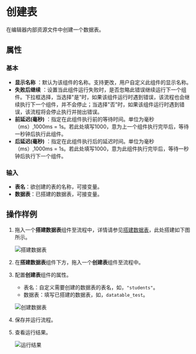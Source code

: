 # 创建表

在编辑器内部资源文件中创建一个数据表。

## 属性

### 基本

- **显示名称** ：默认为该组件的名称。支持更改，用户自定义此组件的显示名称。
- **失败后继续** ：设置当此组件运行失败时，是否忽略此错误继续运行下一个组件。下拉框选择，当选择"是"时，如果该组件运行时遇到错误，该流程也会继续执行下一个组件，并不会停止；当选择"否"时，如果该组件运行时遇到错误，该流程将会停止执行并抛出错误。
- **前延迟(毫秒)** ：指定在此组件执行前的等待时间。单位为毫秒（ms）,1000ms = 1s。若此处填写1000，意为上一个组件执行完毕后，等待一秒钟后执行此组件。
- **后延迟(毫秒)** ：指定在此组件执行后的延迟时间。单位为毫秒（ms）,1000ms = 1s。若此处填写1000，意为此组件执行完毕后，等待一秒钟后执行下一个组件。

### 输入

- **表名**：欲创建的表的名称，可接变量。
- **数据表**：已搭建的数据表，可接变量。

## 操作样例

1. 拖入一个**搭建数据表**组件至流程中，详情请参见[搭建数据表](../DataTable/BuildDataTable.md)，此处搭建如下图所示。

    ![搭建数据表](https://docimages.blob.core.chinacloudapi.cn/images/Activities/builddatatable20210323.png)

2. 在**搭建数据表**组件下方，拖入一个**创建表**组件至流程中。
3. 配置**创建表**组件的属性。

   - 表名：自定义需要创建的数据表的表名，如，`"students"`。
   - 数据表：填写已搭建的数据表，如，`datatable_test`。
  
    ![创建数据表](https://docimages.blob.core.chinacloudapi.cn/images/Activities/createdatatable20210323.png)

4. 保存并运行流程。
5. 查看运行结果。

   ![运行结果](https://docimages.blob.core.chinacloudapi.cn/images/Activities/datatableresult20210323.png)